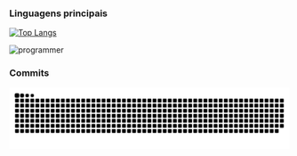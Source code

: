 ### Linguagens principais
[![Top Langs](https://github-readme-stats.vercel.app/api/top-langs/?username=JaoPedro007&layout=compact&langs_count=7&theme=dark)](https://github.com/JaoPedro007)

![programmer](https://github.com/JaoPedro007/JaoPedro007/assets/106089677/037035cc-e7b9-42c5-aa6b-11b16d8ef6af)

### Commits
![Snake animation](https://github.com/JaoPedro007/JaoPedro007/blob/output/github-snake-dark.svg)


